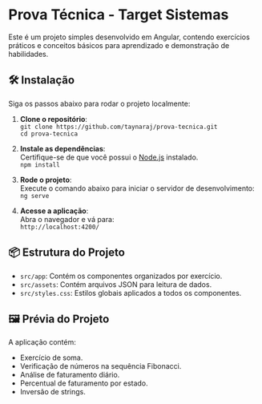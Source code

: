 # Prova Técnica - Target Sistemas

Este é um projeto simples desenvolvido em Angular, contendo exercícios práticos e conceitos básicos para aprendizado e demonstração de habilidades.

## 🛠 Instalação

Siga os passos abaixo para rodar o projeto localmente:

1. **Clone o repositório**:  
   `git clone https://github.com/taynaraj/prova-tecnica.git`  
   `cd prova-tecnica`

2. **Instale as dependências**:  
   Certifique-se de que você possui o [Node.js](https://nodejs.org/) instalado.  
   `npm install`

3. **Rode o projeto**:  
   Execute o comando abaixo para iniciar o servidor de desenvolvimento:  
   `ng serve`

4. **Acesse a aplicação**:  
   Abra o navegador e vá para:  
   `http://localhost:4200/`

## 📦 Estrutura do Projeto

- `src/app`: Contém os componentes organizados por exercício.
- `src/assets`: Contém arquivos JSON para leitura de dados.
- `src/styles.css`: Estilos globais aplicados a todos os componentes.

## 🖼 Prévia do Projeto

A aplicação contém:  
- Exercício de soma.  
- Verificação de números na sequência Fibonacci.  
- Análise de faturamento diário.  
- Percentual de faturamento por estado.  
- Inversão de strings.

